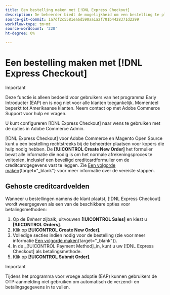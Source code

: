 ```yaml
---
title: Een bestelling maken met [!DNL Express Checkout]
description: De beheerder biedt de mogelijkheid om een bestelling te plaatsen met [!DNL Express Checkout] rechtstreeks van de Admin door een handelaar voor hun klanten die hulp nodig hebben.
source-git-commit: 1a7df2c5581ea6d590aa1a2f701b4428371d2299
workflow-type: tm+mt
source-wordcount: '228'
ht-degree: 0%

---
```


# Een bestelling maken met [!DNL Express Checkout]

>[!IMPORTANT]
>
> Deze functie is alleen bedoeld voor gebruikers van het programma Early Introducter (EAP) en is nog niet voor alle klanten toegankelijk. Momenteel beperkt tot Amerikaanse klanten. Neem contact op met Adobe Commerce Support voor hulp en vragen.

U kunt configureren [!DNL Express Checkout] naar wens te gebruiken met de opties in Adobe Commerce Admin.

[!DNL Express Checkout] voor Adobe Commerce en Magento Open Source kunt u een bestelling rechtstreeks bij de beheerder plaatsen voor kopers die hulp nodig hebben. De **[!UICONTROL Create New Order]** het formulier bevat alle informatie die nodig is om het normale afrekeningsproces te voltooien, inclusief een beveiligd creditcardformulier om de creditcardgegevens vast te leggen. Zie [Een volgorde maken](https://docs.magento.com/user-guide/customers/customer-account-create-order.html){target=&quot;_blank&quot;} voor meer informatie over de vereiste stappen.

## Gehoste creditcardvelden

Wanneer u bestellingen namens de klant plaatst, [!DNL Express Checkout] wordt weergegeven als een van de beschikbare opties voor betalingsmethoden:

1. Op de _Beheer_ zijbalk, uitvouwen **[!UICONTROL Sales]** en kiest u **[!UICONTROL Orders]**.
1. Klik op **[!UICONTROL Create New Order]**.
1. Volledige secties indien nodig voor de bestelling (zie voor meer informatie [Een volgorde maken](https://docs.magento.com/user-guide/customers/customer-account-create-order.html){target=&quot;_blank&quot;}).
1. In de _[!UICONTROL Payment Method]_in, kunt u uw [!DNL Express Checkout] als betalingsmethode.
1. Klik op **[!UICONTROL Submit Order]**.

>[!IMPORTANT]
>
> Tijdens het programma voor vroege adoptie (EAP) kunnen gebruikers de OTP-aanmelding niet gebruiken om automatisch de verzend- en betalingsgegevens in te vullen.

